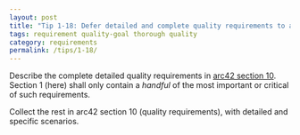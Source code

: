 ```yaml
---
layout: post
title: "Tip 1-18: Defer detailed and complete quality requirements to arc42 section 10!"
tags: requirement quality-goal thorough quality
category: requirements
permalink: /tips/1-18/
---
```

Describe the complete detailed quality requirements in [arc42 section 10](/section-10). 
Section 1 (here) shall only contain a _handful_ of the most important or critical of such requirements.

Collect the rest in arc42 section 10 (quality requirements), with detailed and specific scenarios.

